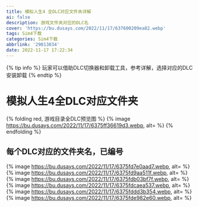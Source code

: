 ```yaml
---
title: 模拟人生4 全DLC对应文件夹详解
ai: false
description: 游戏文件夹对应的DLC名
cover: 'https://bu.dusays.com/2022/11/17/637600209ea82.webp'
tags: Sim4下载
categories: Sim4下载
abbrlink: '29013034'
date: 2022-11-17 17:22:34
---
```

{% tip info %}
玩家可以借助DLC切换器和卸载工具，参考详解，选择对应的DLC安装卸载
{% endtip %}
# 模拟人生4全DLC对应文件夹
{% folding red, 游戏目录全DLC预览图 %}
{% image https://bu.dusays.com/2022/11/17/6375ff36619d3.webp, alt= %}
{% endfolding %}
## 每个DLC对应的文件夹名，已编号
{% image https://bu.dusays.com/2022/11/17/6375fd7e0aad7.webp, alt= %}
{% image https://bu.dusays.com/2022/11/17/6375fd9aa511f.webp, alt= %}
{% image https://bu.dusays.com/2022/11/17/6375fdb03bf7f.webp, alt= %}
{% image https://bu.dusays.com/2022/11/17/6375fdcaea537.webp, alt= %}
{% image https://bu.dusays.com/2022/11/17/6375fddd3b354.webp, alt= %}
{% image https://bu.dusays.com/2022/11/17/6375fde982e60.webp, alt= %}